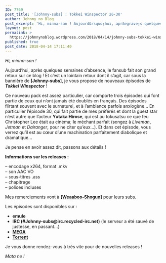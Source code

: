 ```yaml
---
ID: 7769
post_title: '[Johnny-subs] : Tokkei Winspector 26-30'
author: Johnny_no_Blog
post_excerpt: 'Hi, minna-san ! Aujourd&rsquo;hui, apr&egrave;s quelques semaines d&rsquo;absence, le fansub fait son grand retour sur ce blog ! Et c&rsquo;est un lointain retour dont il s&rsquo;agit, car sous la banni&egrave;re de [Johnny-subs], je vous propose de nouveaux &eacute;pisodes de Tokkei Winspector ! Ce nouveau pack est assez particulier, car comporte trois &eacute;pisodes qui font partie &hellip; <a href="https://johnnynoblog.wordpress.com/2018/04/14/johnny-subs-tokkei-winspector-26-30/">Lire la suite <span>&rarr;</span></a>'
layout: post
permalink: >
  https://johnnynoblog.wordpress.com/2018/04/14/johnny-subs-tokkei-winspector-26-30/
published: true
post_date: 2018-04-14 17:11:40
---
```

<p><em>Hi, minna-san !</em></p>
<p>Aujourd&rsquo;hui, après quelques semaines d&rsquo;absence, le fansub fait son grand retour sur ce blog ! Et c&rsquo;est un lointain retour dont il s&rsquo;agit, car sous la bannière de <strong>[Johnny-subs]</strong>, je vous propose de nouveaux épisodes de <em><strong>Tokkei Winspector</strong></em> !</p>
<p>Ce nouveau pack est assez particulier, car comporte trois épisodes qui font partie de ceux qui n&rsquo;ont jamais été doublés en français. Des épisodes flirtant souvent avec le surnaturel, et à l&rsquo;ambiance parfois anxiogène&#8230; En particulier l&rsquo;épisode 30, qui fait partie de mes préférés et dont la guest star n&rsquo;est autre que l&rsquo;acteur <strong>Yutaka Hirose</strong>, qui est au tokusatsu ce que feu Christopher Lee était au cinéma; le méchant parfait (songez à <em>Liveman</em>, <em>Jetman</em> et <em>Dairanger</em>, pour ne citer qu&rsquo;eux&#8230;). Et dans cet épisode, vous verrez qu&rsquo;il est au cœur d&rsquo;une machination parfaitement diabolique et dramatique&#8230;</p>
<p>Je pense en avoir assez dit, passons aux détails !</p>
<p><strong class="bbc">Informations sur les releases :</strong></p>
<p>– encodage x264, format .mkv<br />
– son AAC VO<br />
– sous-titres .ass<br />
– chapitrage<br />
– polices incluses</p>
<p>Mes remerciements vont à <strong class="bbc"><a href="http://sailorotaku.blogspot.fr/">[Weaaboo-Shogun]</a></strong> pour leurs subs.</p>
<p>Les épisodes sont disponibles sur :</p>
<ul>
<li><strong>emule</strong></li>
<li><strong>IRC (#Johnny-subs@irc.recycled-irc.net)</strong> (le serveur a été sauvé de justesse, en passant&#8230;)</li>
<li><strong><a href="https://mega.nz/#F!NjYmwb6L!MzLUodoCXi4HqRcj5qms0A">MEGA</a></strong></li>
<li><strong><a href="https://nyaa.si/view/1026619">Torrent</a></strong>&nbsp;</li>
</ul>
<p>Je vous donne rendez-vous à très vite pour de nouvelles releases !</p>
<p><em>Mata ne !</em></p>